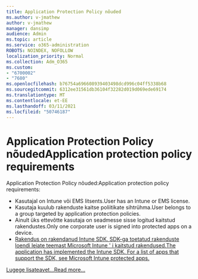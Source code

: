 ```yaml
---
title: Application Protection Policy nõuded
ms.author: v-jmathew
author: v-jmathew
manager: dansimp
audience: Admin
ms.topic: article
ms.service: o365-administration
ROBOTS: NOINDEX, NOFOLLOW
localization_priority: Normal
ms.collection: Adm_O365
ms.custom:
- "6700002"
- "7680"
ms.openlocfilehash: b76754a696608939403498dcd996c04ff5338b68
ms.sourcegitcommit: 6312ee31561db36104f32282d019d069ede69174
ms.translationtype: MT
ms.contentlocale: et-EE
ms.lasthandoff: 03/11/2021
ms.locfileid: "50746187"
---
```

# <a name="application-protection-policy-requirements"></a><span data-ttu-id="efa9d-102">Application Protection Policy nõuded</span><span class="sxs-lookup"><span data-stu-id="efa9d-102">Application protection policy requirements</span></span>

<span data-ttu-id="efa9d-103">Application Protection Policy nõuded:</span><span class="sxs-lookup"><span data-stu-id="efa9d-103">Application protection policy requirements:</span></span>

- <span data-ttu-id="efa9d-104">Kasutajal on Intune või EMS litsents.</span><span class="sxs-lookup"><span data-stu-id="efa9d-104">User has an Intune or EMS license.</span></span>
- <span data-ttu-id="efa9d-105">Kasutaja kuulub rakenduste kaitse poliitikate sihtrühma.</span><span class="sxs-lookup"><span data-stu-id="efa9d-105">User belongs to a group targeted by application protection policies.</span></span>
- <span data-ttu-id="efa9d-106">Ainult üks ettevõtte kasutaja on seadmesse sisse logitud kaitstud rakendustes.</span><span class="sxs-lookup"><span data-stu-id="efa9d-106">Only one corporate user is signed into protected apps on a device.</span></span>
- [<span data-ttu-id="efa9d-107">Rakendus on rakendanud Intune SDK. SDK-ga toetatud rakenduste loendi leiate teemast Microsoft Intune ' i kaitstud rakendused.</span><span class="sxs-lookup"><span data-stu-id="efa9d-107">The application has implemented the Intune SDK. For a list of apps that support the SDK, see Microsoft Intune protected apps.</span></span>](https://docs.microsoft.com/mem/intune/apps/apps-supported-intune-apps)

[<span data-ttu-id="efa9d-108">Lugege lisateavet...</span><span class="sxs-lookup"><span data-stu-id="efa9d-108">Read more...</span></span>](https://docs.microsoft.com/mem/intune/apps/app-protection-policy)
